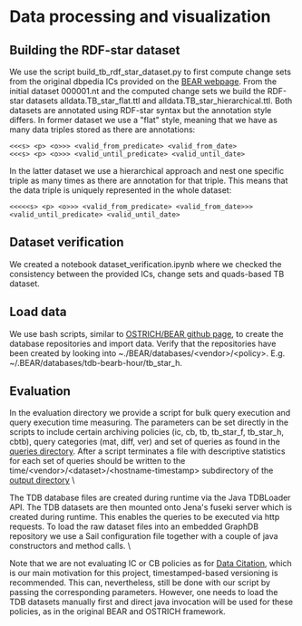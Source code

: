 # Data processing and visualization 
## Building the RDF-star dataset
We use the script build_tb_rdf_star_dataset.py to first compute change sets from the original dbpedia ICs provided on the [BEAR webpage](https://aic.ai.wu.ac.at/qadlod/bear.html). From the initial dataset 000001.nt and the computed change sets we build the RDF-star datasets alldata.TB_star_flat.ttl and alldata.TB_star_hierarchical.ttl. Both datasets are annotated using RDF-star syntax but the annotation style differs. In former dataset we use a "flat" style, meaning that we have as many data triples stored as there are annotations:
```
<<<s> <p> <o>>> <valid_from_predicate> <valid_from_date> 
<<<s> <p> <o>>> <valid_until_predicate> <valid_until_date> 
```
In the latter dataset we use a hierarchical approach and nest one specific triple as many times as there are annotation for that triple. This means that the data triple is uniquely represented in the whole dataset: 
```
<<<<<s> <p> <o>>> <valid_from_predicate> <valid_from_date>>> <valid_until_predicate> <valid_until_date> 
```

## Dataset verification
We created a notebook dataset_verification.ipynb where we checked the consistency between the provided ICs, change sets and quads-based TB dataset. 

## Load data
We use bash scripts, similar to [OSTRICH/BEAR github page](https://github.com/rdfostrich/BEAR/tree/master/src/common/data-prepare-scripts), to create the database repositories and import data. Verify that the repositories have been created by looking into ~./BEAR/databases/\<vendor\>/\<policy\>. E.g. ~/.BEAR/databases/tdb-bearb-hour/tb_star_h. 

## Evaluation
In the evaluation directory we provide a script for bulk query execution and query execution time measuring. The parameters can be set directly in the scripts to include certain archiving policies (ic, cb, tb, tb_star_f, tb_star_h, cbtb), query categories (mat, diff, ver) and set of queries as found in the [queries directory](https://github.com/GreenfishK/BEAR/tree/master/data/queries). After a script terminates a file with descriptive statistics for each set of queries should be written to the time/\<vendor\>/\<dataset\>/\<hostname-timestamp\> subdirectory of the [output directory](https://github.com/GreenfishK/BEAR/tree/master/data/output) \

The TDB database files are created during runtime via the Java TDBLoader API. The TDB datasets are then mounted onto Jena's fuseki server which is created during runtime. This enables the queries to be executed via http requests. To load the raw dataset files into an embedded GraphDB repository we use a Sail configuration file together with a couple of java constructors and method calls. \

Note that we are not evaluating IC or CB policies as for [Data Citation](https://rd-alliance.org/system/files/documents/RDA-DC-Recommendations_151020.pdf), which is our main motivation for this project, timestamped-based versioning is recommended. This can, nevertheless, still be done with our script by passing the corresponding parameters. However, one needs to load the TDB datasets manually first and direct java invocation will be used for these policies, as in the original BEAR and OSTRICH framework.

